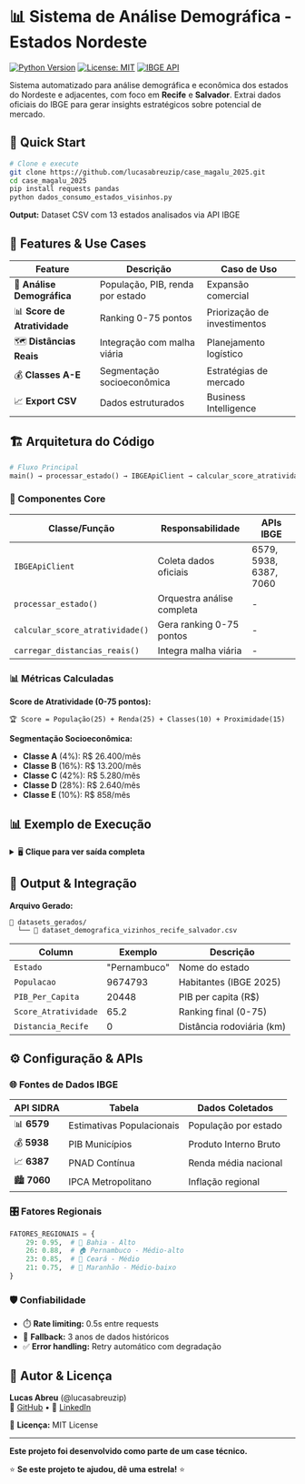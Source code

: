 # 📊 Sistema de Análise Demográfica - Estados Nordeste

[![Python Version](https://img.shields.io/badge/python-3.8+-blue.svg)](https://python.org)
[![License: MIT](https://img.shields.io/badge/License-MIT-yellow.svg)](https://opensource.org/licenses/MIT)
[![IBGE API](https://img.shields.io/badge/Data%20Source-IBGE%20API-green.svg)](https://sidra.ibge.gov.br)

Sistema automatizado para análise demográfica e econômica dos estados do Nordeste e adjacentes, com foco em **Recife** e **Salvador**. Extrai dados oficiais do IBGE para gerar insights estratégicos sobre potencial de mercado.

## 🚀 Quick Start

```bash
# Clone e execute
git clone https://github.com/lucasabreuzip/case_magalu_2025.git
cd case_magalu_2025
pip install requests pandas
python dados_consumo_estados_visinhos.py
```

**Output:** Dataset CSV com 13 estados analisados via API IBGE

## 🎯 Features & Use Cases

| Feature | Descrição | Caso de Uso |
|---------|-----------|-------------|
| 🏢 **Análise Demográfica** | População, PIB, renda por estado | Expansão comercial |
| 📊 **Score de Atratividade** | Ranking 0-75 pontos | Priorização de investimentos |
| 🗺️ **Distâncias Reais** | Integração com malha viária | Planejamento logístico |
| 💰 **Classes A-E** | Segmentação socioeconômica | Estratégias de mercado |
| 📈 **Export CSV** | Dados estruturados | Business Intelligence |

## 🏗️ Arquitetura do Código

```python
# Fluxo Principal
main() → processar_estado() → IBGEApiClient → calcular_score_atratividade() → CSV
```

### 🔧 Componentes Core

| Classe/Função | Responsabilidade | APIs IBGE |
|---------------|------------------|-----------|
| `IBGEApiClient` | Coleta dados oficiais | 6579, 5938, 6387, 7060 |
| `processar_estado()` | Orquestra análise completa | - |
| `calcular_score_atratividade()` | Gera ranking 0-75 pontos | - |
| `carregar_distancias_reais()` | Integra malha viária | - |

### 📊 Métricas Calculadas

**Score de Atratividade (0-75 pontos):**
```
🏆 Score = População(25) + Renda(25) + Classes(10) + Proximidade(15)
```

**Segmentação Socioeconômica:**
-  **Classe A** (4%): R$ 26.400/mês
-  **Classe B** (16%): R$ 13.200/mês  
-  **Classe C** (42%): R$ 5.280/mês
-  **Classe D** (28%): R$ 2.640/mês
-  **Classe E** (10%): R$ 858/mês

## 📊 Exemplo de Execução

<details>
<summary>🖥️ <strong>Clique para ver saída completa</strong></summary>

```console
🚀 Análise Demográfica - Estados Vizinhos (Recife e Salvador)
================================================================================
⏰ Início: 16/09/2025 14:30:15
📡 Coletando dados demográficos via APIs IBGE

🛣️ CARREGANDO DISTÂNCIAS REAIS...
✅ Distâncias reais carregadas: 24 rotas encontradas
📊 Distâncias Reais: 13/13 estados (100% com dados reais)

📍 PROCESSANDO ESTADOS:
✅ População Pernambuco: 9,674,793 hab (2025)
✅ PIB Pernambuco: R$ 197,922,000,000 (2021)
✅ Renda Pernambuco: R$ 2,846
✅ Pernambuco: Pop 9,674,793 | PIB/cap R$20,448 | Score 65.2

💾 Dataset: datasets_gerados/dataset_demografica_vizinhos_recife_salvador.csv
✅ 13 estados processados | API IBGE
```
</details>

## 📁 Output & Integração

**Arquivo Gerado:**
```
📂 datasets_gerados/
  └── 📄 dataset_demografica_vizinhos_recife_salvador.csv
```

| Column | Exemplo | Descrição |
|--------|---------|-----------|
| `Estado` | "Pernambuco" | Nome do estado |
| `Populacao` | 9674793 | Habitantes (IBGE 2025) |
| `PIB_Per_Capita` | 20448 | PIB per capita (R$) |
| `Score_Atratividade` | 65.2 | Ranking final (0-75) |
| `Distancia_Recife` | 0 | Distância rodoviária (km) |

## ⚙️ Configuração & APIs

### 🌐 Fontes de Dados IBGE
| API SIDRA | Tabela | Dados Coletados |
|-----------|--------|-----------------|
| 📊 **6579** | Estimativas Populacionais | População por estado |
| 💰 **5938** | PIB Municípios | Produto Interno Bruto |
| 📈 **6387** | PNAD Contínua | Renda média nacional |
| 🏙️ **7060** | IPCA Metropolitano | Inflação regional |

### 🎛️ Fatores Regionais
```python
FATORES_REGIONAIS = {
    29: 0.95,  # 🌴 Bahia - Alto
    26: 0.88,  # 🏠 Pernambuco - Médio-alto  
    23: 0.85,  # 🌊 Ceará - Médio
    21: 0.75,  # 🌾 Maranhão - Médio-baixo
}
```

### 🛡️ Confiabilidade
- ⏱️ **Rate limiting:** 0.5s entre requests
- 🔄 **Fallback:** 3 anos de dados históricos
- ✅ **Error handling:** Retry automático com degradação


## 👤 Autor & Licença

**Lucas Abreu** (@lucasabreuzip)  
🐙 [GitHub](https://github.com/lucasabreuzip) • 💼 [LinkedIn](https://www.linkedin.com/in/lucasabreuzip/)

📄 **Licença:** MIT License

---
**Este projeto foi desenvolvido como parte de um case técnico.**

⭐ **Se este projeto te ajudou, dê uma estrela!** ⭐